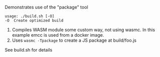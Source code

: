 Demonstrates use of the "package" tool

```
usage: ./build.sh [-O]
-O  Create optimized build
```

1. Compiles WASM module some custom way, not using wasmc.
   In this example emcc is used from a docker image.
2. Uses `wasmc -Tpackage` to create a JS package at build/foo.js

See build.sh for details

